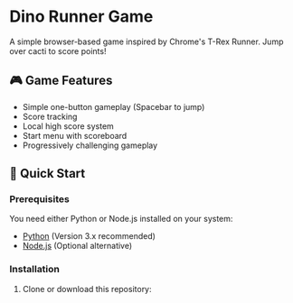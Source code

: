 # Dino Runner Game

A simple browser-based game inspired by Chrome's T-Rex Runner. Jump over cacti to score points!

## 🎮 Game Features

- Simple one-button gameplay (Spacebar to jump)
- Score tracking
- Local high score system
- Start menu with scoreboard
- Progressively challenging gameplay

## 🚀 Quick Start

### Prerequisites

You need either Python or Node.js installed on your system:
- [Python](https://www.python.org/downloads/) (Version 3.x recommended)
- [Node.js](https://nodejs.org/) (Optional alternative)

### Installation

1. Clone or download this repository: 